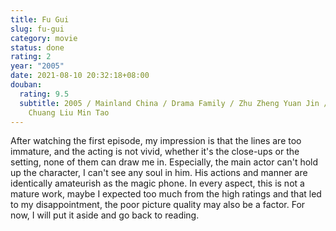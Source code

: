 ```yaml
---
title: Fu Gui
slug: fu-gui
category: movie
status: done
rating: 2
year: "2005"
date: 2021-08-10 20:32:18+08:00
douban:
  rating: 9.5
  subtitle: 2005 / Mainland China / Drama Family / Zhu Zheng Yuan Jin / Chen
    Chuang Liu Min Tao
---
```


After watching the first episode, my impression is that the lines are too immature, and the acting is not vivid, whether it's the close-ups or the setting, none of them can draw me in. Especially, the main actor can't hold up the character, I can't see any soul in him. His actions and manner are identically amateurish as the magic phone. In every aspect, this is not a mature work, maybe I expected too much from the high ratings and that led to my disappointment, the poor picture quality may also be a factor. For now, I will put it aside and go back to reading.
